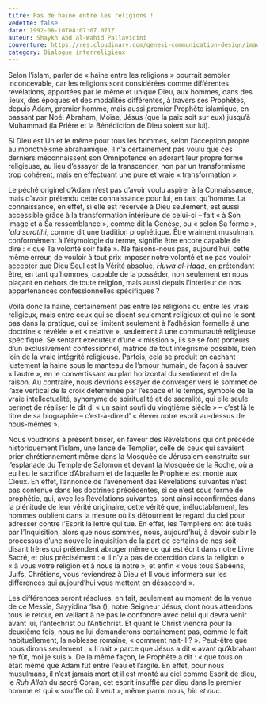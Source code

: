 ```yaml
---
titre: Pas de haine entre les religions !
vedette: false
date: 1992-08-10T08:07:07.071Z
auteur: Shaykh Abd al-Wahid Pallavicini
couverture: https://res.cloudinary.com/genesi-communication-design/image/upload/v1747732410/Pallavicini_sdw4lv.jpg
category: Dialogue interreligieux
---
```

Selon l’islam, parler de «&nbsp;haine entre les religions&nbsp;» pourrait sembler inconcevable, car les religions sont considérées comme différentes révélations, apportées par le même et unique Dieu, aux hommes, dans des lieux, des époques et des modalités différentes, à travers ses Prophètes, depuis Adam, premier homme, mais aussi premier Prophète islamique, en passant par Noé, Abraham, Mo&iuml;se, Jésus (que la paix soit sur eux) jusqu’à Muhammad (la Prière et la Bénédiction de Dieu soient sur lui).

Si Dieu est Un et le même pour tous les hommes, selon l’acception propre au monothéisme abrahamique, Il n’a certainement pas voulu que ces derniers méconnaissent son Omnipotence en adorant leur propre forme religieuse, au lieu d’essayer de la transcender, non par un transformisme trop cohérent, mais en effectuant une pure et vraie «&nbsp;transformation&nbsp;».

Le péché originel d’Adam n’est pas d’avoir voulu aspirer à la Connaissance, mais d’avoir prétendu cette connaissance pour lui, en tant qu’homme. La connaissance, en effet, si elle est réservée à Dieu seulement, est aussi accessible gr&acirc;ce à la transformation intérieure de celui-ci –&nbsp;fait «&nbsp;à Son image et à Sa ressemblance&nbsp;», comme dit la Genèse, ou «&nbsp;selon Sa forme&nbsp;», *‘ala suratihi*, comme dit une tradition prophétique. &Ecirc;tre vraiment musulman, conformément à l’étymologie du terme, signifie &ecirc;tre encore capable de dire&nbsp;: «&nbsp;que Ta volonté soir faite&nbsp;». Ne faisons-nous pas, aujourd’hui, cette même erreur, de vouloir à tout prix imposer notre volonté et ne pas vouloir accepter que Dieu Seul est la Vérité absolue, *Huwa al-Haqq*, en prétendant être, en tant qu’hommes, capable de la posséder, non seulement en nous plaçant en dehors de toute religion, mais aussi depuis l’intérieur de nos appartenances confessionnelles spécifiques&nbsp;?

Voilà donc la haine, certainement pas entre les religions ou entre les vrais religieux, mais entre ceux qui se disent seulement religieux et qui ne le sont pas dans la pratique, qui se limitent seulement à l’adhésion formelle à une doctrine «&nbsp;révélée&nbsp;» et «&nbsp;relative&nbsp;», seulement à une communauté religieuse spécifique. Se sentant exécuteur d’une «&nbsp;mission&nbsp;», ils se se font porteurs d’un exclusivement confessionnel, matrice de tout intégrisme possible, bien loin de la vraie intégrité religieuse. Parfois, cela se produit en cachant justement la haine sous le manteau de l’amour humain, de façon à sauver «&nbsp;l’autre&nbsp;», en le convertissant au plan horizontal du sentiment et de la raison. Au contraire, nous devrions essayer de converger vers le sommet de l’axe vertical de la croix déterminée par l’espace et le temps, symbole de la vraie intellectualité, synonyme de spiritualité et de sacralité, qui elle seule permet de réaliser le dit d’&nbsp;«&nbsp;un saint soufi du vingtième siècle&nbsp;» –&nbsp;c’est là le titre de sa biographie&nbsp;– c’est-à-dire d’&nbsp;«&nbsp;élever notre esprit au-dessus de nous-mêmes&nbsp;».

Nous voudrions à présent briser, en faveur des Révélations qui ont précédé historiquement l’islam, une lance de Templier, celle de ceux qui savaient prier chrétiennement même dans la Mosquée de Jérusalem construite sur l’esplanade du Temple de Salomon et devant la Mosquée de la Roche, où a eu lieu le sacrifice d’Abraham et de laquelle le Prophète est monté aux Cieux. En effet, l’annonce de l’avènement des Révélations suivantes n’est pas contenue dans les doctrines précédentes, si ce n’est sous forme de prophétie, qui, avec les Révélations suivantes, sont ainsi reconfirmées dans la plénitude de leur vérité originaire, cette vérité que, inéluctablement, les hommes oublient dans la mesure où ils détournent le regard du ciel pour adresser contre l’Esprit la lettre qui tue. En effet, les Templiers ont été tués par l’Inquisition, alors que nous sommes, nous, aujourd’hui, à devoir subir le processus d’une nouvelle inquisition de la part de certains de nos soit-disant frères qui prétendent abroger même ce qui est écrit dans notre Livre Sacré, et plus précisément&nbsp;: «&nbsp;Il n’y a pas de coercition dans la religion&nbsp;», «&nbsp;à vous votre religion et à nous la notre&nbsp;», et enfin «&nbsp;vous tous Sabéens, Juifs, Chrétiens, vous reviendrez à Dieu et Il vous informera sur les différences qui aujourd’hui vous mettent en désaccord&nbsp;».

Les différences seront résolues, en fait, seulement au moment de la venue de ce Messie, Sayyidina ‘Isa (), notre Seigneur Jésus, dont nous attendons tous le retour, en veillant à ne pas le confondre avec celui qui devra venir avant lui, l’antéchrist ou l’Antichrist. Et quant le Christ viendra pour la deuxième fois, nous ne lui demanderons certainement pas, comme le fait habituellement, la noblesse romaine, «&nbsp;comment nait-il&nbsp;?&nbsp;». Peut-&ecirc;tre que nous dirons seulement&nbsp;: «&nbsp;Il nait&nbsp;» parce que Jésus a dit «&nbsp;avant qu’Abraham ne f&ucirc;t, moi je suis&nbsp;». De la même façon, le Prophète a dit&nbsp;: «&nbsp;que tous on était même que Adam f&ucirc;t entre l’eau et l’argile. En effet, pour nous musulmans, il n’est jamais mort et il est monté au ciel comme Esprit de dieu, le *Ruh Allah* du sacré Coran, cet esprit insufflé par dieu dans le premier homme et qui «&nbsp;souffle où il veut&nbsp;», même parmi nous, *hic et nuc*.